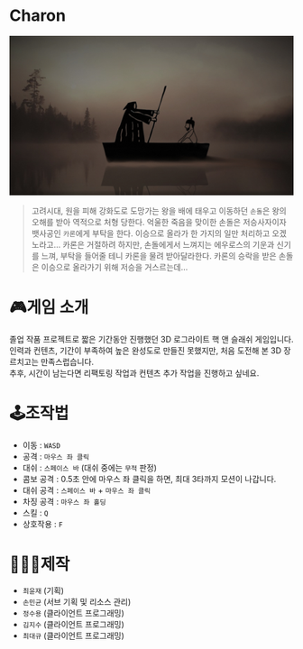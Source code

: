 # Charon
![](./story1.jpg)  
  
>고려시대, 원을 피해 강화도로 도망가는 왕을 배에 태우고 이동하던 `손돌`은 왕의 오해를 받아 역적으로 처형 당한다.
>억울한 죽음을 맞이한 손돌은 저승사자이자 뱃사공인 `카론`에게 부탁을 한다. 이승으로 올라가 한 가지의 일만 처리하고 오겠노라고…
>카론은 거절하려 하지만, 손돌에게서 느껴지는 에우로스의 기운과 신기를 느껴, 부탁을 들어줄 테니 카론을 물려 받아달라한다.
>카론의 승락을 받은 손돌은 이승으로 올라가기 위해 저승을 거스르는데…
  
  
# 🎮게임 소개  
졸업 작품 프로젝트로 짧은 기간동안 진행했던 3D 로그라이트 핵 앤 슬래쉬 게임입니다.  
인력과 컨텐츠, 기간이 부족하여 높은 완성도로 만들진 못했지만, 처음 도전해 본 3D 장르치고는 만족스럽습니다.  
추후, 시간이 남는다면 리팩토링 작업과 컨텐츠 추가 작업을 진행하고 싶네요.  
  
  
# 🕹️조작법
* 이동 : `WASD`
* 공격 : `마우스 좌 클릭`
* 대쉬 : `스페이스 바` (대쉬 중에는 `무적` 판정)
* 콤보 공격 : 0.5초 안에 마우스 좌 클릭을 하면, 최대 3타까지 모션이 나갑니다.
* 대쉬 공격 : `스페이스 바` + `마우스 좌 클릭`
* 차징 공격 : `마우스 좌 홀딩`
* 스킬 : `Q`
* 상호작용 : `F`
  
# 🧑🏻‍💻제작
* `최윤재` (기획)
* `손민균` (서브 기획 및 리소스 관리)
* `정수용` (클라이언트 프로그래밍)
* `김지수` (클라이언트 프로그래밍)
* `최대규` (클라이언트 프로그래밍)
